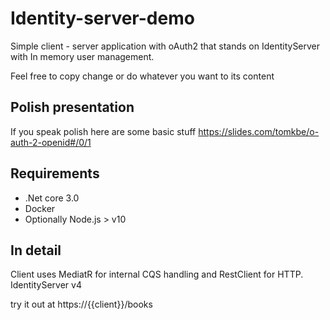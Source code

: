 # Identity-server-demo
Simple client - server application with oAuth2 that stands on IdentityServer with In memory user management. 

Feel free to copy change or do whatever you want to its content

## Polish presentation
If you speak polish here are some basic stuff
https://slides.com/tomkbe/o-auth-2-openid#/0/1

## Requirements
- .Net core 3.0
- Docker
- Optionally Node.js > v10

## In detail
Client uses MediatR for internal CQS handling and RestClient for HTTP. 
IdentityServer v4 

try it out at https://{{client}}/books
